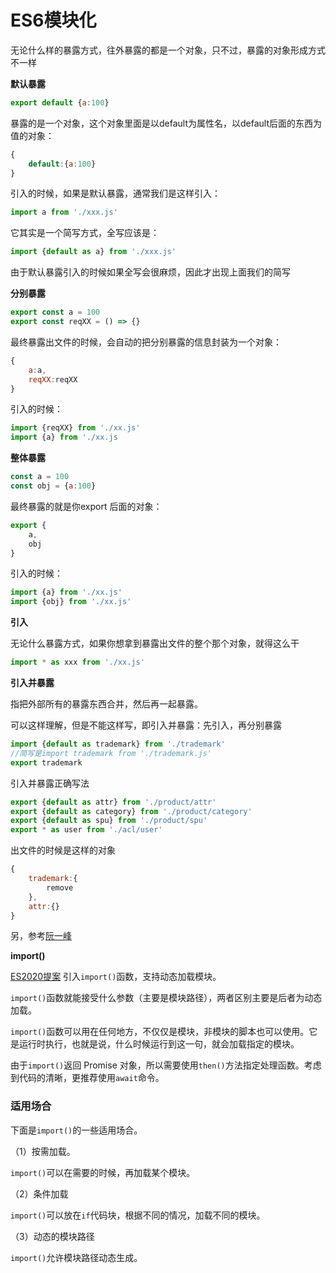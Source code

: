 # ES6模块化

无论什么样的暴露方式，往外暴露的都是一个对象，只不过，暴露的对象形成方式不一样

**默认暴露**

```js
export default {a:100}
```

暴露的是一个对象，这个对象里面是以default为属性名，以default后面的东西为值的对象：

```js
{
    default:{a:100}
}
```

引入的时候，如果是默认暴露，通常我们是这样引入：

```js
import a from './xxx.js'
```

它其实是一个简写方式，全写应该是：

```js
import {default as a} from './xxx.js'
```


由于默认暴露引入的时候如果全写会很麻烦，因此才出现上面我们的简写

**分别暴露**

```js
export const a = 100
export const reqXX = () => {}
```

最终暴露出文件的时候，会自动的把分别暴露的信息封装为一个对象：

```js
{
    a:a,
    reqXX:reqXX
}
```

引入的时候：

```js
import {reqXX} from './xx.js'
import {a} from './xx.js
```

**整体暴露**

```js
const a = 100
const obj = {a:100}
```

最终暴露的就是你export 后面的对象：

```js
export {
	a,
    obj
}
```

引入的时候：

```js
import {a} from './xx.js'
import {obj} from './xx.js'
```

**引入**

无论什么暴露方式，如果你想拿到暴露出文件的整个那个对象，就得这么干

```js
import * as xxx from './xx.js'   
```

**引入并暴露**

指把外部所有的暴露东西合并，然后再一起暴露。

可以这样理解，但是不能这样写，即引入并暴露：先引入，再分别暴露

```js
import {default as trademark} from './trademark'
//简写是import trademark from './trademark.js'
export trademark
```

引入并暴露正确写法

```js
export {default as attr} from './product/attr'
export {default as category} from './product/category'
export {default as spu} from './product/spu'
export * as user from './acl/user'
```

出文件的时候是这样的对象

```js
{
    trademark:{
        remove
    },
    attr:{}
}
```

另，参考[阮一峰](https://es6.ruanyifeng.com/#docs/module)

**import()** 

[ES2020提案](https://github.com/tc39/proposal-dynamic-import) 引入`import()`函数，支持动态加载模块。

`import()`函数就能接受什么参数（主要是模块路径），两者区别主要是后者为动态加载。

`import()`函数可以用在任何地方，不仅仅是模块，非模块的脚本也可以使用。它是运行时执行，也就是说，什么时候运行到这一句，就会加载指定的模块。

由于`import()`返回 Promise 对象，所以需要使用`then()`方法指定处理函数。考虑到代码的清晰，更推荐使用`await`命令。

### 适用场合

下面是`import()`的一些适用场合。

（1）按需加载。

`import()`可以在需要的时候，再加载某个模块。

（2）条件加载

`import()`可以放在`if`代码块，根据不同的情况，加载不同的模块。

（3）动态的模块路径

`import()`允许模块路径动态生成。